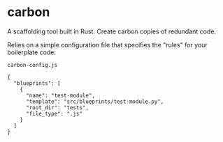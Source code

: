# carbon
A scaffolding tool built in Rust. Create carbon copies of redundant code.

Relies on a simple configuration file that specifies the "rules" for your boilerplate code:

```
carbon-config.js

{
  "blueprints": [
    {
      "name": "test-module",
      "template": "src/blueprints/test-module.py",
      "root_dir": "tests",
      "file_type": ".js"
    }
  ]
}
```
